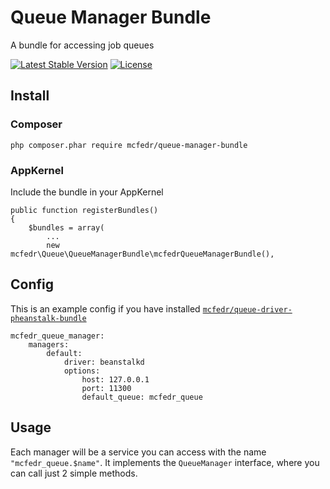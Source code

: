 # Queue Manager Bundle

A bundle for accessing job queues

[![Latest Stable Version](https://poser.pugx.org/mcfedr/queue-manager-bundle/v/stable.png)](https://packagist.org/packages/mcfedr/queue-manager-bundle)
[![License](https://poser.pugx.org/mcfedr/queue-manager-bundle/license.png)](https://packagist.org/packages/mcfedr/queue-manager-bundle)

## Install

### Composer

    php composer.phar require mcfedr/queue-manager-bundle

### AppKernel

Include the bundle in your AppKernel

    public function registerBundles()
    {
        $bundles = array(
            ...
            new mcfedr\Queue\QueueManagerBundle\mcfedrQueueManagerBundle(),

## Config

This is an example config if you have installed [`mcfedr/queue-driver-pheanstalk-bundle`](https://github.com/mcfedr/queue-driver-pheanstalk-bundle)

    mcfedr_queue_manager:
        managers:
            default:
                driver: beanstalkd
                options:
                    host: 127.0.0.1
                    port: 11300
                    default_queue: mcfedr_queue


## Usage

Each manager will be a service you can access with the name `"mcfedr_queue.$name"`.
It implements the `QueueManager` interface, where you can call just 2 simple methods.
